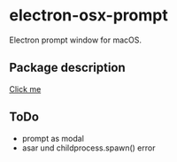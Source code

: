 # electron-osx-prompt
Electron prompt window for macOS.

## Package description
[Click me](https://github.com/peterfreeman/electron-osx-prompt/tree/master/package)

## ToDo
- prompt as modal
- asar und childprocess.spawn() error

